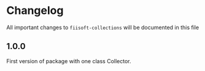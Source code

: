 # Changelog

All important changes to `fiisoft-collections` will be documented in this file

## 1.0.0

First version of package with one class Collector.
